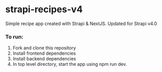 # strapi-recipes-v4
Simple recipe app created with Strapi &amp; NextJS. Updated for Strapi v4.0

### To run:
1. Fork and clone this repository
2. Install frontend dependencies
3. Install backend dependencies
4. In top level directory, start the app using npm run dev.
